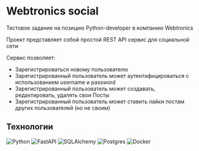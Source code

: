 # Webtronics social
Тестовое задание на позицию Python-developer в компанию Webtronics

Проект представляет собой простой REST API сервис для социальной сети

Сервис позволяет:
- Зарегистрироваться новому пользователю
- Зарегистрированный пользователь может аутентифицироваться
с использованием username и password
- Зарегистрированный пользователь может создавать, редактировать, удалять свои Посты
- Зарегистрированный пользователь может ставить лайки постам других пользователей (но не своим)

## Технологии
![Python](https://img.shields.io/badge/python_3.11-3670A0?style=for-the-badge&logo=python&logoColor=white)
![FastAPI](https://img.shields.io/badge/FastAPI-005571?style=for-the-badge&logo=fastapi)
![SQLAlchemy](https://img.shields.io/badge/SQLAlchemy-005571?style=for-the-badge)
![Postgres](https://img.shields.io/badge/postgres-%23316192.svg?style=for-the-badge&logo=postgresql&logoColor=white)
![Docker](https://img.shields.io/badge/docker-%230db7ed.svg?style=for-the-badge&logo=docker&logoColor=white)
